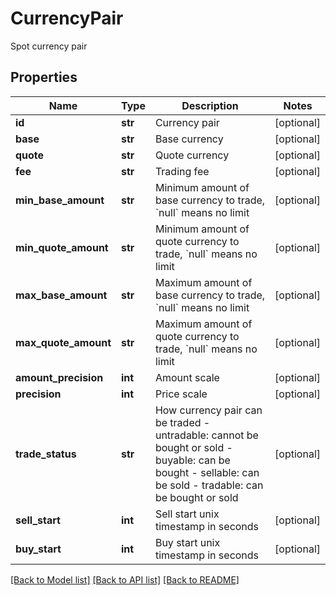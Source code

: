 # CurrencyPair

Spot currency pair
## Properties
Name | Type | Description | Notes
------------ | ------------- | ------------- | -------------
**id** | **str** | Currency pair | [optional] 
**base** | **str** | Base currency | [optional] 
**quote** | **str** | Quote currency | [optional] 
**fee** | **str** | Trading fee | [optional] 
**min_base_amount** | **str** | Minimum amount of base currency to trade, &#x60;null&#x60; means no limit | [optional] 
**min_quote_amount** | **str** | Minimum amount of quote currency to trade, &#x60;null&#x60; means no limit | [optional] 
**max_base_amount** | **str** | Maximum amount of base currency to trade, &#x60;null&#x60; means no limit | [optional] 
**max_quote_amount** | **str** | Maximum amount of quote currency to trade, &#x60;null&#x60; means no limit | [optional] 
**amount_precision** | **int** | Amount scale | [optional] 
**precision** | **int** | Price scale | [optional] 
**trade_status** | **str** | How currency pair can be traded  - untradable: cannot be bought or sold - buyable: can be bought - sellable: can be sold - tradable: can be bought or sold | [optional] 
**sell_start** | **int** | Sell start unix timestamp in seconds | [optional] 
**buy_start** | **int** | Buy start unix timestamp in seconds | [optional] 

[[Back to Model list]](../README.md#documentation-for-models) [[Back to API list]](../README.md#documentation-for-api-endpoints) [[Back to README]](../README.md)



